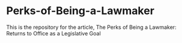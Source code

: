 # Perks-of-Being-a-Lawmaker
This is the repository for the article, The Perks of Being a Lawmaker: Returns to Office as a Legislative Goal

